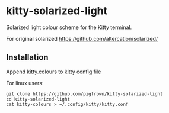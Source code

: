 # kitty-solarized-light

Solarized light colour scheme for the Kitty terminal.

For original solarized https://github.com/altercation/solarized/

## Installation

Append kitty.colours to kitty config file

For linux users:

```
git clone https://github.com/pigfrown/kitty-solarized-light
cd kitty-solarized-light
cat kitty-colours > ~/.config/kitty/kitty.conf
```
